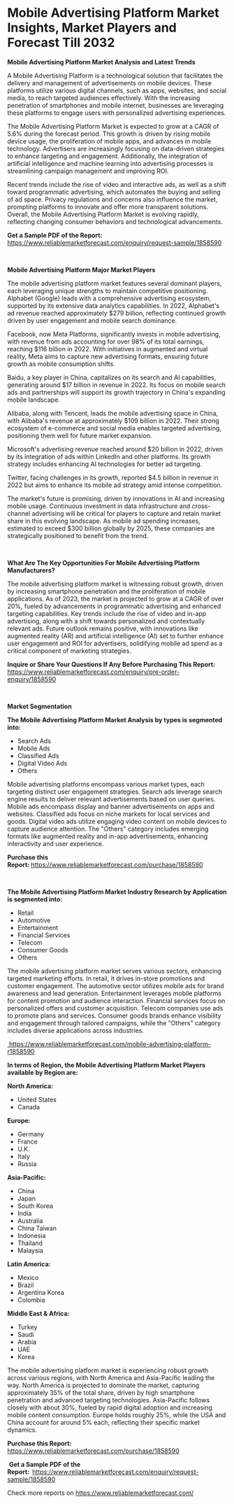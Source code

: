 <p><h1>Mobile Advertising Platform Market Insights, Market Players and Forecast Till 2032</h1></p><p><strong>Mobile Advertising Platform Market Analysis and Latest Trends</strong></p>
<p><p>A Mobile Advertising Platform is a technological solution that facilitates the delivery and management of advertisements on mobile devices. These platforms utilize various digital channels, such as apps, websites, and social media, to reach targeted audiences effectively. With the increasing penetration of smartphones and mobile internet, businesses are leveraging these platforms to engage users with personalized advertising experiences.</p><p>The Mobile Advertising Platform Market is expected to grow at a CAGR of 5.6% during the forecast period. This growth is driven by rising mobile device usage, the proliferation of mobile apps, and advances in mobile technology. Advertisers are increasingly focusing on data-driven strategies to enhance targeting and engagement. Additionally, the integration of artificial intelligence and machine learning into advertising processes is streamlining campaign management and improving ROI.</p><p>Recent trends include the rise of video and interactive ads, as well as a shift toward programmatic advertising, which automates the buying and selling of ad space. Privacy regulations and concerns also influence the market, prompting platforms to innovate and offer more transparent solutions. Overall, the Mobile Advertising Platform Market is evolving rapidly, reflecting changing consumer behaviors and technological advancements.</p></p>
<p><strong>Get a Sample PDF of the Report:&nbsp;</strong> <a href="https://www.reliablemarketforecast.com/enquiry/request-sample/1858590?utm_campaign=2739&utm_medium=2&utm_source=Github&utm_content=ia&utm_term=10032025&utm_id=mobile-advertising-platform">https://www.reliablemarketforecast.com/enquiry/request-sample/1858590</a></p>
<p>&nbsp;</p>
<p><strong>Mobile Advertising Platform Major Market Players</strong></p>
<p><p>The mobile advertising platform market features several dominant players, each leveraging unique strengths to maintain competitive positioning. Alphabet (Google) leads with a comprehensive advertising ecosystem, supported by its extensive data analytics capabilities. In 2022, Alphabet's ad revenue reached approximately $279 billion, reflecting continued growth driven by user engagement and mobile search dominance.</p><p>Facebook, now Meta Platforms, significantly invests in mobile advertising, with revenue from ads accounting for over 98% of its total earnings, reaching $116 billion in 2022. With initiatives in augmented and virtual reality, Meta aims to capture new advertising formats, ensuring future growth as mobile consumption shifts.</p><p>Baidu, a key player in China, capitalizes on its search and AI capabilities, generating around $17 billion in revenue in 2022. Its focus on mobile search ads and partnerships will support its growth trajectory in China's expanding mobile landscape.</p><p>Alibaba, along with Tencent, leads the mobile advertising space in China, with Alibaba's revenue at approximately $109 billion in 2022. Their strong ecosystem of e-commerce and social media enables targeted advertising, positioning them well for future market expansion.</p><p>Microsoft's advertising revenue reached around $20 billion in 2022, driven by its integration of ads within LinkedIn and other platforms. Its growth strategy includes enhancing AI technologies for better ad targeting.</p><p>Twitter, facing challenges in its growth, reported $4.5 billion in revenue in 2022 but aims to enhance its mobile ad strategy amid intense competition.</p><p>The market's future is promising, driven by innovations in AI and increasing mobile usage. Continuous investment in data infrastructure and cross-channel advertising will be critical for players to capture and retain market share in this evolving landscape. As mobile ad spending increases, estimated to exceed $300 billion globally by 2025, these companies are strategically positioned to benefit from the trend.</p></p>
<p>&nbsp;</p>
<p><strong>What Are The Key Opportunities For Mobile Advertising Platform Manufacturers?</strong></p>
<p><p>The mobile advertising platform market is witnessing robust growth, driven by increasing smartphone penetration and the proliferation of mobile applications. As of 2023, the market is projected to grow at a CAGR of over 20%, fueled by advancements in programmatic advertising and enhanced targeting capabilities. Key trends include the rise of video and in-app advertising, along with a shift towards personalized and contextually relevant ads. Future outlook remains positive, with innovations like augmented reality (AR) and artificial intelligence (AI) set to further enhance user engagement and ROI for advertisers, solidifying mobile ad spend as a critical component of marketing strategies.</p></p>
<p><strong>Inquire or Share Your Questions If Any Before Purchasing This Report:</strong> <a href="https://www.reliablemarketforecast.com/enquiry/pre-order-enquiry/1858590?utm_campaign=2739&utm_medium=2&utm_source=Github&utm_content=ia&utm_term=10032025&utm_id=mobile-advertising-platform">https://www.reliablemarketforecast.com/enquiry/pre-order-enquiry/1858590</a></p>
<p>&nbsp;</p>
<p><strong>Market Segmentation</strong></p>
<p><strong>The Mobile Advertising Platform Market Analysis by types is segmented into:</strong></p>
<p><ul><li>Search Ads</li><li>Mobile Ads</li><li>Classified Ads</li><li>Digital Video Ads</li><li>Others</li></ul></p>
<p><p>Mobile advertising platforms encompass various market types, each targeting distinct user engagement strategies. Search ads leverage search engine results to deliver relevant advertisements based on user queries. Mobile ads encompass display and banner advertisements on apps and websites. Classified ads focus on niche markets for local services and goods. Digital video ads utilize engaging video content on mobile devices to capture audience attention. The "Others" category includes emerging formats like augmented reality and in-app advertisements, enhancing interactivity and user experience.</p></p>
<p><strong>Purchase this Report:&nbsp;</strong><a href="https://www.reliablemarketforecast.com/purchase/1858590?utm_campaign=2739&utm_medium=2&utm_source=Github&utm_content=ia&utm_term=10032025&utm_id=mobile-advertising-platform">https://www.reliablemarketforecast.com/purchase/1858590</a></p>
<p>&nbsp;</p>
<p><strong>The Mobile Advertising Platform Market Industry Research by Application is segmented into:</strong></p>
<p><ul><li>Retail</li><li>Automotive</li><li>Entertainment</li><li>Financial Services</li><li>Telecom</li><li>Consumer Goods</li><li>Others</li></ul></p>
<p><p>The mobile advertising platform market serves various sectors, enhancing targeted marketing efforts. In retail, it drives in-store promotions and customer engagement. The automotive sector utilizes mobile ads for brand awareness and lead generation. Entertainment leverages mobile platforms for content promotion and audience interaction. Financial services focus on personalized offers and customer acquisition. Telecom companies use ads to promote plans and services. Consumer goods brands enhance visibility and engagement through tailored campaigns, while the "Others" category includes diverse applications across industries.</p></p>
<p><a href="https://www.reliablemarketforecast.com/mobile-advertising-platform-r1858590?utm_campaign=2739&utm_medium=2&utm_source=Github&utm_content=ia&utm_term=10032025&utm_id=mobile-advertising-platform">&nbsp;https://www.reliablemarketforecast.com/mobile-advertising-platform-r1858590</a></p>
<p><strong>In terms of Region, the Mobile Advertising Platform Market Players available by Region are:</strong></p>
<p>
    <p> <strong> North America: </strong>
        <ul>
            <li>United States</li>
            <li>Canada</li>
        </ul>
        </p> 
    <p> <strong> Europe: </strong>
        <ul>
            <li>Germany</li>
            <li>France</li>
            <li>U.K.</li>
            <li>Italy</li>
            <li>Russia</li>
        </ul>
        </p> 
    <p> <strong> Asia-Pacific: </strong>
        <ul>
            <li>China</li>
            <li>Japan</li>
            <li>South Korea</li>
            <li>India</li>
            <li>Australia</li>
            <li>China Taiwan</li>
            <li>Indonesia</li>
            <li>Thailand</li>
            <li>Malaysia</li>
        </ul>
        </p> 
    <p> <strong> Latin America: </strong>
        <ul>
            <li>Mexico</li>
            <li>Brazil</li>
            <li>Argentina Korea</li>
            <li>Colombia</li>
        </ul>
        </p> 
    <p> <strong> Middle East & Africa: </strong>
        <ul>
            <li>Turkey</li>
            <li>Saudi</li>
            <li>Arabia</li>
            <li>UAE</li>
            <li>Korea</li>
        </ul>
    </p>
    </p>
<p><p>The mobile advertising platform market is experiencing robust growth across various regions, with North America and Asia-Pacific leading the way. North America is projected to dominate the market, capturing approximately 35% of the total share, driven by high smartphone penetration and advanced targeting technologies. Asia-Pacific follows closely with about 30%, fueled by rapid digital adoption and increasing mobile content consumption. Europe holds roughly 25%, while the USA and China account for around 5% each, reflecting their specific market dynamics.</p></p>
<p><strong>Purchase this Report: </strong><a href="https://www.reliablemarketforecast.com/purchase/1858590?utm_campaign=2739&utm_medium=2&utm_source=Github&utm_content=ia&utm_term=10032025&utm_id=mobile-advertising-platform">https://www.reliablemarketforecast.com/purchase/1858590</a></p>
<p>&nbsp;<strong>Get a Sample PDF of the Report:&nbsp;&nbsp;</strong><a href="https://www.reliablemarketforecast.com/enquiry/request-sample/1858590?utm_campaign=2739&utm_medium=2&utm_source=Github&utm_content=ia&utm_term=10032025&utm_id=mobile-advertising-platform">https://www.reliablemarketforecast.com/enquiry/request-sample/1858590</a></p>
<p><strong></strong></p>
<p>Check more reports on <a href="https://www.reliablemarketforecast.com/?utm_campaign=2739&utm_medium=2&utm_source=Github&utm_content=ia&utm_term=10032025&utm_id=mobile-advertising-platform">https://www.reliablemarketforecast.com/</a></p>